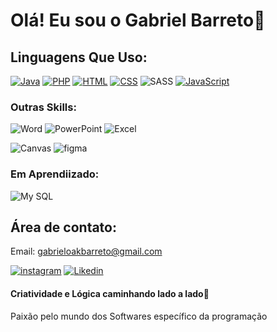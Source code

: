 # Olá! Eu sou o Gabriel Barreto🤖
## Linguagens Que Uso:
[![Java](https://img.shields.io/badge/Java-ED8B00?style=for-the-badge&logo=openjdk&logoColor=white)]([https://#](https://github.com/GabrielxBarreto/Java))
[![PHP](https://img.shields.io/badge/PHP-777BB4?style=for-the-badge&logo=php&logoColor=white)]([https://#](https://github.com/GabrielxBarreto/PHP))
[![HTML](https://img.shields.io/badge/HTML5-E34F26?style=for-the-badge&logo=html5&logoColor=white)](https://#)
[![CSS](https://img.shields.io/badge/CSS3-1572B6?style=for-the-badge&logo=css3&logoColor=white)](https://#)
![SASS](https://img.shields.io/badge/Sass-CC6699?style=for-the-badge&logo=sass&logoColor=white)
[![JavaScript](https://img.shields.io/badge/JavaScript-F7DF1E?style=for-the-badge&logo=javascript&logoColor=black)](https://#)

### Outras Skills:
![Word](https://img.shields.io/badge/Microsoft_Word-2B579A?style=for-the-badge&logo=microsoft-word&logoColor=white)
![PowerPoint](https://img.shields.io/badge/Microsoft_PowerPoint-B7472A?style=for-the-badge&logo=microsoft-powerpoint&logoColor=white)
![Excel](https://img.shields.io/badge/Microsoft_Excel-217346?style=for-the-badge&logo=microsoft-excel&logoColor=white)


![Canvas](https://img.shields.io/badge/Canva-%2300C4CC.svg?&style=for-the-badge&logo=Canva&logoColor=white)
![figma](https://img.shields.io/badge/Figma-F24E1E?style=for-the-badge&logo=figma&logoColor=white)

### Em Aprendiizado:
![My SQL](https://img.shields.io/badge/MySQL-005C84?style=for-the-badge&logo=mysql&logoColor=white)

## Área de contato:

Email: gabrieloakbarreto@gmail.com

[![instagram](https://img.shields.io/badge/Instagram-E4405F?style=for-the-badge&logo=instagram&logoColor=white)](https://www.instagram.com/dev_biel/)
[![Likedin](https://img.shields.io/badge/LinkedIn-0077B5?style=for-the-badge&logo=linkedin&logoColor=white)]([https://www.instagram.com/dev_biel/](https://www.linkedin.com/in/gabriel-de-carvalho-barreto-367700267/))

#### Criatividade e Lógica caminhando lado a lado🔱
Paixão pelo mundo dos Softwares específico da programação

